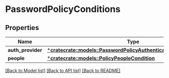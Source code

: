 # PasswordPolicyConditions

## Properties
Name | Type | Description | Notes
------------ | ------------- | ------------- | -------------
**auth_provider** | [***cratecrate::models::PasswordPolicyAuthenticationProviderCondition**](PasswordPolicyAuthenticationProviderCondition.md) |  | [optional] 
**people** | [***cratecrate::models::PolicyPeopleCondition**](PolicyPeopleCondition.md) |  | [optional] 

[[Back to Model list]](../README.md#documentation-for-models) [[Back to API list]](../README.md#documentation-for-api-endpoints) [[Back to README]](../README.md)


